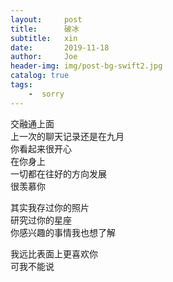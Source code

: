 ```yaml
---
layout:     post
title:      破冰
subtitle:   xin
date:       2019-11-18
author:     Joe
header-img: img/post-bg-swift2.jpg
catalog: true
tags:
    -  sorry
---
```

交融通上面  
上一次的聊天记录还是在九月  
你看起来很开心  
在你身上  
一切都在往好的方向发展  
很羡慕你  

其实我存过你的照片  
研究过你的星座  
你感兴趣的事情我也想了解  

我远比表面上更喜欢你  
可我不能说  
